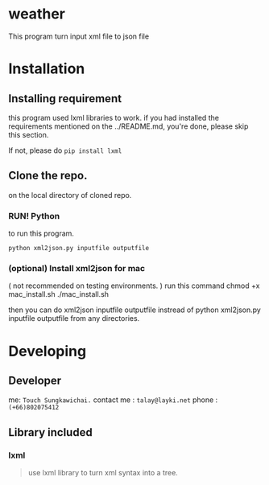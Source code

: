 # weather

This program turn input xml file to json file

# Installation

## Installing requirement

this program used lxml libraries to work.
if you had installed the requirements mentioned on the ../README.md, you're done, please skip this section.

If not, please do
` pip install lxml `

## Clone the repo.
on the local directory of cloned repo.

### RUN! Python

to run this program.

    python xml2json.py inputfile outputfile


### (optional) Install xml2json for mac
( not recommended on testing environments. )
run this command
    chmod +x mac_install.sh
    ./mac_install.sh

then you can do
    xml2json inputfile outputfile
instread of 
    python xml2json.py inputfile outputfile
from any directories.

# Developing

## Developer
me: `Touch Sungkawichai.`
contact me :  `talay@layki.net`
phone : ` (+66)802075412`

## Library included

### lxml

> use lxml library to turn xml syntax into a tree.
